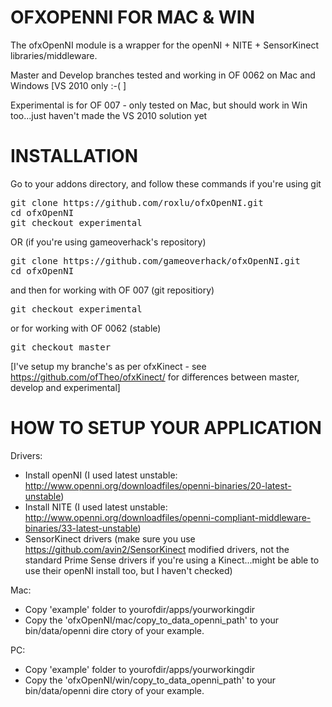 OFXOPENNI FOR MAC & WIN
=======================
The ofxOpenNI module is a wrapper for the openNI + NITE + SensorKinect libraries/middleware. 

Master and Develop branches tested and working in OF 0062 on Mac and Windows [VS 2010 only :-( ]

Experimental is for OF 007 - only tested on Mac, but should work in Win too...just haven't made the VS 2010 solution yet

INSTALLATION
============
Go to your addons directory, and follow these commands if you're using git

<pre>
git clone https://github.com/roxlu/ofxOpenNI.git
cd ofxOpenNI
git checkout experimental
</pre>

OR (if you're using gameoverhack's repository)

<pre>
git clone https://github.com/gameoverhack/ofxOpenNI.git
cd ofxOpenNI
</pre>

and then for working with OF 007 (git repositiory)

<pre>
git checkout experimental
</pre>

or for working with OF 0062 (stable)

<pre>
git checkout master
</pre>

[I've setup my branche's as per ofxKinect - see  https://github.com/ofTheo/ofxKinect/ for differences between master, develop and experimental]

HOW TO SETUP YOUR APPLICATION
==============================

Drivers:

- Install openNI (I used latest unstable: http://www.openni.org/downloadfiles/openni-binaries/20-latest-unstable)
- Install NITE (I used latest unstable: http://www.openni.org/downloadfiles/openni-compliant-middleware-binaries/33-latest-unstable)
- SensorKinect drivers (make sure you use https://github.com/avin2/SensorKinect modified drivers, not the standard Prime Sense drivers if you're using a Kinect...might be able to use their openNI install too, but I haven't checked)

Mac:

- Copy 'example' folder to yourofdir/apps/yourworkingdir
- Copy the 'ofxOpenNI/mac/copy_to_data_openni_path' to your bin/data/openni dire
ctory of your example.

PC:

- Copy 'example' folder to yourofdir/apps/yourworkingdir
- Copy the 'ofxOpenNI/win/copy_to_data_openni_path' to your bin/data/openni dire
ctory of your example.
